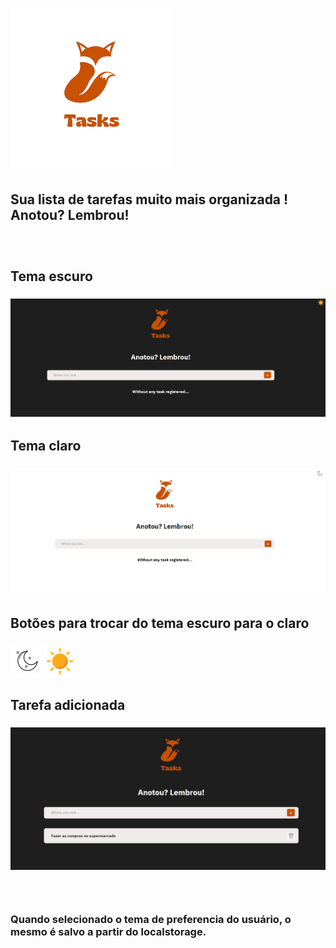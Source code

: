  ### <img src="assets/logo.png" alt="logo" width="260px">
 ## Sua lista de tarefas muito mais organizada ! Anotou? Lembrou! 
 ### </br>
 ## Tema escuro
 ### <img src="assets/dark-mode.png" alt="logo" width="550px">
 ## Tema claro
 ### <img src="assets/light-mode.png" alt="logo" width="550px">
 ## Botões para trocar do tema escuro para o claro
### <div> <img src="assets/lua.png" alt="logo" width="50px"> <img src="assets/sol.png" alt="logo" width="50px"> </div>
 ## Tarefa adicionada
 ### <img src="assets/tarefa adicionada.png" alt="logo" width="550px">
 ### </br>
 ### Quando selecionado o tema de preferencia do usuário, o mesmo é salvo a partir do localstorage. 
 
